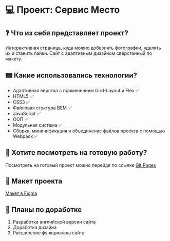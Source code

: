 # 💻 Проект: Сервис Место

## ❓ Что из себя представляет проект?
Интерактивная страница, куда можно добавлять фотографии, удалять их и ставить лайки. Сайт с адаптивным дизайном свёрстанный по макету.

## 📟 Какие использовались технологии?
* Адаптивная вёрстка с применением Grid-Layout и Flex ✅
* HTML5 ✅
* CSS3 ✅
* Файловая стуктура BEM ✅
* JavaScript ✅
* ООП ✅
* Модульная система ✅
* Сборка, мининификация и объединение файлов проекта с помощью Webpack ✅

## 🙉 Хотите посмотреть на готовую работу?
Посмотреть на готовый проект можно перейдя по ссылке [Git Pages](https://kappakappakappakappakappa.github.io/mesto/?)

## 🌃 Макет проекта
[Макет в Figma](https://www.figma.com/file/2cn9N9jSkmxD84oJik7xL7/JavaScript.-Sprint-4?node-id=28212-155&t=3Q3julgldBWo5gJK-0)

## 🎯 Планы по доработке
1. Разработка английской версии сайта
2. Доработка дизайна
3. Расширение функционала сайта

